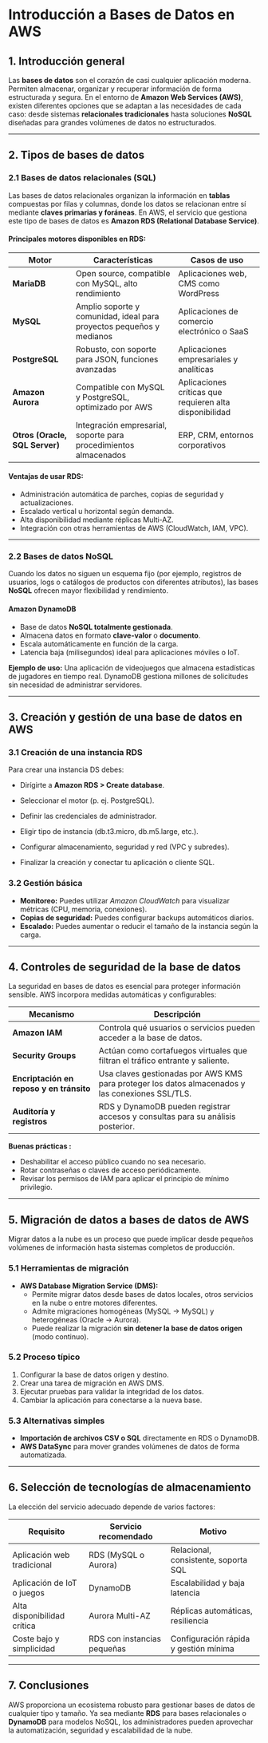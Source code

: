 # Introducción a Bases de Datos en AWS

## 1. Introducción general

Las **bases de datos** son el corazón de casi cualquier aplicación moderna. Permiten almacenar, organizar y recuperar información de forma estructurada y segura.
En el entorno de **Amazon Web Services (AWS)**, existen diferentes opciones que se adaptan a las necesidades de cada caso: desde sistemas **relacionales tradicionales** hasta soluciones **NoSQL** diseñadas para grandes volúmenes de datos no estructurados.

---

## 2. Tipos de bases de datos

### 2.1 Bases de datos relacionales (SQL)

Las bases de datos relacionales organizan la información en **tablas** compuestas por filas y columnas, donde los datos se relacionan entre sí mediante **claves primarias y foráneas**.
En AWS, el servicio que gestiona este tipo de bases de datos es **Amazon RDS (Relational Database Service)**.

#### Principales motores disponibles en RDS:

| Motor                                | Características                                                      | Casos de uso                                             |
| ------------------------------------ | --------------------------------------------------------------------- | -------------------------------------------------------- |
| **MariaDB**                    | Open source, compatible con MySQL, alto rendimiento                   | Aplicaciones web, CMS como WordPress                     |
| **MySQL**                      | Amplio soporte y comunidad, ideal para proyectos pequeños y medianos | Aplicaciones de comercio electrónico o SaaS             |
| **PostgreSQL**                 | Robusto, con soporte para JSON, funciones avanzadas                   | Aplicaciones empresariales y analíticas                 |
| **Amazon Aurora**              | Compatible con MySQL y PostgreSQL, optimizado por AWS                 | Aplicaciones críticas que requieren alta disponibilidad |
| **Otros (Oracle, SQL Server)** | Integración empresarial, soporte para procedimientos almacenados     | ERP, CRM, entornos corporativos                          |

#### Ventajas de usar RDS:

- Administración automática de parches, copias de seguridad y actualizaciones.
- Escalado vertical u horizontal según demanda.
- Alta disponibilidad mediante réplicas Multi-AZ.
- Integración con otras herramientas de AWS (CloudWatch, IAM, VPC).

---

### 2.2 Bases de datos NoSQL

Cuando los datos no siguen un esquema fijo (por ejemplo, registros de usuarios, logs o catálogos de productos con diferentes atributos), las bases **NoSQL** ofrecen mayor flexibilidad y rendimiento.

#### Amazon DynamoDB

- Base de datos **NoSQL totalmente gestionada**.
- Almacena datos en formato **clave-valor** o **documento**.
- Escala automáticamente en función de la carga.
- Latencia baja (milisegundos) ideal para aplicaciones móviles o IoT.

**Ejemplo de uso:**
Una aplicación de videojuegos que almacena estadísticas de jugadores en tiempo real. DynamoDB gestiona millones de solicitudes sin necesidad de administrar servidores.

---

## 3. Creación y gestión de una base de datos en AWS

### 3.1 Creación de una instancia RDS

Para crear una instancia DS debes:

* Dirígirte a **Amazon RDS > Create database**.
* Seleccionar el motor (p. ej. PostgreSQL).

* Definir las credenciales de administrador.
* Eligir tipo de instancia (db.t3.micro, db.m5.large, etc.).

* Configurar almacenamiento, seguridad y red (VPC y subredes).
* Finalizar la creación y conectar tu aplicación o cliente SQL.

### 3.2 Gestión básica

- **Monitoreo:** Puedes utilizar *Amazon CloudWatch* para visualizar métricas (CPU, memoria, conexiones).
- **Copias de seguridad:** Puedes configurar backups automáticos diarios.
- **Escalado:** Puedes aumentar o reducir el tamaño de la instancia según la carga.

---

## 4. Controles de seguridad de la base de datos

La seguridad en bases de datos es esencial para proteger información sensible.
AWS incorpora medidas automáticas y configurables:

| Mecanismo                                        | Descripción                                                                                     |
| ------------------------------------------------ | ------------------------------------------------------------------------------------------------ |
| **Amazon IAM**                             | Controla qué usuarios o servicios pueden acceder a la base de datos.                            |
| **Security Groups**                        | Actúan como cortafuegos virtuales que filtran el tráfico entrante y saliente.                  |
| **Encriptación en reposo y en tránsito** | Usa claves gestionadas por AWS KMS para proteger los datos almacenados y las conexiones SSL/TLS. |
| **Auditoría y registros**                 | RDS y DynamoDB pueden registrar accesos y consultas para su análisis posterior.                 |

**Buenas prácticas :**

- Deshabilitar el acceso público cuando no sea necesario.
- Rotar contraseñas o claves de acceso periódicamente.
- Revisar los permisos de IAM para aplicar el principio de mínimo privilegio.

---

## 5. Migración de datos a bases de datos de AWS

Migrar datos a la nube es un proceso que puede implicar desde pequeños volúmenes de información hasta sistemas completos de producción.

### 5.1 Herramientas de migración

- **AWS Database Migration Service (DMS):**
  - Permite migrar datos desde bases de datos locales, otros servicios en la nube o entre motores diferentes.
  - Admite migraciones homogéneas (MySQL → MySQL) y heterogéneas (Oracle → Aurora).
  - Puede realizar la migración **sin detener la base de datos origen** (modo continuo).

### 5.2 Proceso típico

1. Configurar la base de datos origen y destino.
2. Crear una tarea de migración en AWS DMS.
3. Ejecutar pruebas para validar la integridad de los datos.
4. Cambiar la aplicación para conectarse a la nueva base.

### 5.3 Alternativas simples

- **Importación de archivos CSV o SQL** directamente en RDS o DynamoDB.
- **AWS DataSync** para mover grandes volúmenes de datos de forma automatizada.

---

## 6. Selección de tecnologías de almacenamiento

La elección del servicio adecuado depende de varios factores:

| Requisito                    | Servicio recomendado         | Motivo                                    |
| ---------------------------- | ---------------------------- | ----------------------------------------- |
| Aplicación web tradicional  | RDS (MySQL o Aurora)         | Relacional, consistente, soporta SQL      |
| Aplicación de IoT o juegos  | DynamoDB                     | Escalabilidad y baja latencia             |
| Alta disponibilidad crítica | Aurora Multi-AZ              | Réplicas automáticas, resiliencia       |
| Coste bajo y simplicidad     | RDS con instancias pequeñas | Configuración rápida y gestión mínima |

---

## 7. Conclusiones

AWS proporciona un ecosistema robusto para gestionar bases de datos de cualquier tipo y tamaño.
Ya sea mediante **RDS** para bases relacionales o **DynamoDB** para modelos NoSQL, los administradores pueden aprovechar la automatización, seguridad y escalabilidad de la nube.
